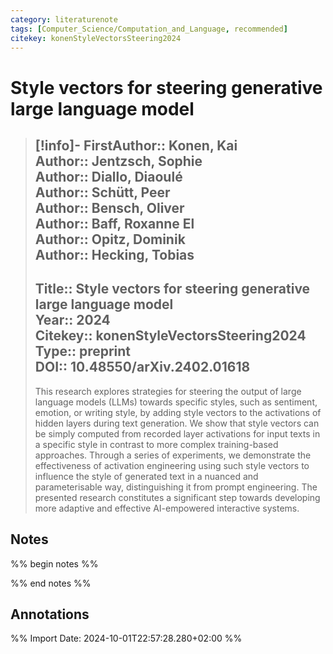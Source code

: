 ```yaml
---
category: literaturenote
tags: [Computer_Science/Computation_and_Language, recommended]
citekey: konenStyleVectorsSteering2024
---
```

# Style vectors for steering generative large language model

> [!info]-
> **FirstAuthor**:: Konen, Kai  
> **Author**:: Jentzsch, Sophie  
> **Author**:: Diallo, Diaoulé  
> **Author**:: Schütt, Peer  
> **Author**:: Bensch, Oliver  
> **Author**:: Baff, Roxanne El  
> **Author**:: Opitz, Dominik  
> **Author**:: Hecking, Tobias  
> ---    
> **Title**:: Style vectors for steering generative large language model  
> **Year**:: 2024   
> **Citekey**:: konenStyleVectorsSteering2024  
> **Type**:: preprint  
> **DOI**:: 10.48550/arXiv.2402.01618
> ---
> This research explores strategies for steering the output of large language models (LLMs) towards specific styles, such as sentiment, emotion, or writing style, by adding style vectors to the activations of hidden layers during text generation. We show that style vectors can be simply computed from recorded layer activations for input texts in a specific style in contrast to more complex training-based approaches. Through a series of experiments, we demonstrate the effectiveness of activation engineering using such style vectors to influence the style of generated text in a nuanced and parameterisable way, distinguishing it from prompt engineering. The presented research constitutes a significant step towards developing more adaptive and effective AI-empowered interactive systems.

## Notes
%% begin notes %%

%% end notes %%

## Annotations



%% Import Date: 2024-10-01T22:57:28.280+02:00 %%
